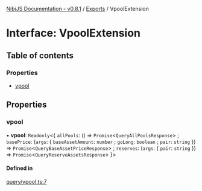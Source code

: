 [NibiJS Documentation - v0.8.1](../intro.md) / [Exports](../modules.md) / VpoolExtension

# Interface: VpoolExtension

## Table of contents

### Properties

- [vpool](VpoolExtension.md#vpool)

## Properties

### vpool

• **vpool**: `Readonly`<{ `allPools`: () => `Promise`<`QueryAllPoolsResponse`\> ; `basePrice`: (`args`: { `baseAssetAmount`: `number` ; `goLong`: `boolean` ; `pair`: `string`  }) => `Promise`<`QueryBaseAssetPriceResponse`\> ; `reserves`: (`args`: { `pair`: `string`  }) => `Promise`<`QueryReserveAssetsResponse`\>  }\>

#### Defined in

[query/vpool.ts:7](https://github.com/NibiruChain/ts-sdk/blob/d8a9441/packages/nibijs/src/query/vpool.ts#L7)
